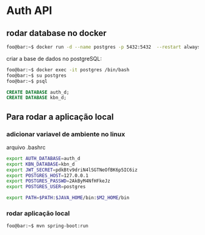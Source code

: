 # Auth API


## rodar database no docker

```bash
foo@bar:~$ docker run -d --name postgres -p 5432:5432  --restart always -e POSTGRES_PASSWORD=2AkByM4NfHFkeJz -v ./pgdata:/var/lib/postgresql/data postgres:15.5-alpine3.19 
```

criar a base de dados no postgreSQL:
```bash
foo@bar:~$ docker exec -it postgres /bin/bash
foo@bar:~$ su postgres
foo@bar:~$ psql
```

```sql
CREATE DATABASE auth_d;
CREATE DATABASE kbn_d;
```

## Para rodar a aplicação local

### adicionar variavel de ambiente no linux

arquivo .bashrc

```bash
export AUTH_DATABASE=auth_d
export KBN_DATABASE=kbn_d
export JWT_SECRET=pdkBtv9driN4lSGTNeOfBK6p5IC6iz
export POSTGRES_HOST=127.0.0.1
export POSTGRES_PASSWD=2AkByM4NfHFkeJz
export POSTGRES_USER=postgres

export PATH=$PATH:$JAVA_HOME/bin:$M2_HOME/bin
```

### rodar aplicação local

```bash
foo@bar:~$ mvn spring-boot:run
```